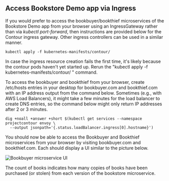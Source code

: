 
## Access Bookstore Demo app via Ingress

If you would prefer to access the bookbuyer/bookthief microservices of the Bookstore Demo app from your browser using an IngressGateway rather than via _kubectl port-forward_, then instructions are provided below for the Contour ingress gateway. Other ingress controllers can be used in a similar manner.

```
kubectl apply -f kubernetes-manifests/contour/
```

In case the ingress resource creation fails the first time, it's likely because the contour pods haven't yet started up. Rerun the "kubectl apply -f kubernetes-manifests/contour/ " command.

To access the bookbuyer and bookthief from your browser, create /etc/hosts entries in your desktop for bookbuyer.com and bookthief.com with an IP address output from the command below. Sometimes (e.g., with AWS Load Balancers), it might take a few minutes for the load balancer to create DNS entries, so the command below might only return IP addresses after 2 or 3 minutes.

```
dig +noall +answer +short $(kubectl get services --namespace projectcontour envoy \
  --output jsonpath='{.status.loadBalancer.ingress[0].hostname}')
```

You should now be able to access the Bookbuyer and Bookthief microservices from your browser by visiting bookbuyer.com and bookthief.com. Each should display a UI similar to the picture below.

![Bookbuyer microservice UI](https://quicsec.io/images/desktop/bookbuyer-screenshot.png)

The count of books indicates how many copies of books have been purchased (or stolen) from each version of the bookstore microservice. 





